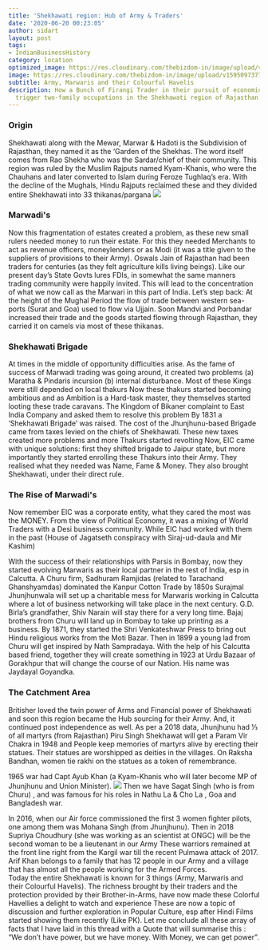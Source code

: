 ```yaml
---
title: 'Shekhawati region: Hub of Army & Traders'
date: '2020-06-20 00:23:05'
author: sidart
layout: post
tags:
- IndianBusinessHistory
category: location
optimized_image: https://res.cloudinary.com/thebizdom-in/image/upload/v1595097377/Shekhwati_hyzihk.png
image: https://res.cloudinary.com/thebizdom-in/image/upload/v1595097377/Shekhwati_hyzihk.png
subtitle: Army, Marwaris and their Colourful Havelis
description: How a Bunch of Firangi Trader in their pursuit of economical gain will
  trigger two-family occupations in the Shekhawati region of Rajasthan.
---
```


### Origin
Shekhawati along with the Mewar, Marwar & Hadoti is the Subdivision of Rajasthan, they named it as the ‘Garden of the Shekhas. The word itself comes from Rao Shekha who was the Sardar/chief of their community.
This region was ruled by the Muslim Rajputs named Kyam-Khanis, who were the Chauhans and later converted to Islam during Feroze Tughlaq’s era. With the decline of the Mughals, Hindu Rajputs reclaimed these and they divided entire Shekhawati into 33 thikanas/pargana
![](https://pbs.twimg.com/media/Ea56tIHUwAAEVRf?format=png&name=small)
### Marwadi's
Now this fragmentation of estates created a problem, as these new small rulers needed money to run their estate. For this they needed Merchants to act as revenue officers, moneylenders or as Modi (it was a title given to the suppliers of provisions to their Army).
Oswals Jain of Rajasthan had been traders for centuries (as they felt agriculture kills living beings). Like our present day’s State Govts lures FDIs, in somewhat the same manners trading community were happily invited. This will lead to the concentration of what we now call as the Marwari in this part of India.
Let’s step back: At the height of the Mughal Period the flow of trade between western sea-ports (Surat and Goa) used to flow via Ujjain. Soon Mandvi and Porbandar increased their trade and the goods started flowing through Rajasthan, they carried it on camels via most of these thikanas.

### Shekhawati Brigade
At times in the middle of opportunity difficulties arise. As the fame of success of Marwadi trading was going around, it created two problems (a) Maratha & Pindaris incursion (b) internal disturbance. Most of these Kings were still depended on local thakurs
Now these thakurs started becoming ambitious and as Ambition is a Hard-task master, they themselves started looting these trade caravans. The Kingdom of Bikaner complaint to East India Company and asked them to resolve this problem
By 1831 a ‘Shekhawati Brigade’ was raised. The cost of the Jhunjhunu-based Brigade came from taxes levied on the chiefs of Shekhawati. These new taxes created more problems and more Thakurs started revolting
Now, EIC came with unique solutions: first they shifted brigade to Jaipur state, but more importantly they started enrolling these Thakurs into their Army. They realised what they needed was Name, Fame & Money.  They also brought Shekhawati, under their direct rule. 

### The Rise of Marwadi's
Now remember EIC was a corporate entity, what they cared the most was the MONEY. From the view of Political Economy, it was a mixing of World Traders with a Desi business community. While EIC had worked with them in the past (House of Jagatseth conspiracy with Siraj-ud-daula and Mir Kashim)

With the success of their relationships with Parsis in Bombay, now they started evolving Marwaris as their local partner in the rest of India, esp in Calcutta. A Churu firm, Sadhuram Ramjidas (related to Tarachand Ghanshyamdas) dominated the Kanpur Cotton Trade by 1850s
Surajmal Jhunjhunwala will set up a charitable mess for Marwaris working in Calcutta where a lot of business networking will take place in the next century. G.D. Birla’s grandfather, Shiv Narain will stay there for a very long time.
Bajaj brothers from Churu will land up in Bombay to take up printing as a business. By 1871, they started the Shri Venkateshwar Press to bring out Hindu religious works from the Moti Bazar. Then in 1899 a young lad from Churu will get inspired by Nath Sampradaya.
With the help of his Calcutta based friend, together they will create something in 1923 at Urdu Bazaar of Gorakhpur that will change the course of our Nation. His name was Jaydayal Goyandka.

### The Catchment Area
Britisher loved the twin power of Arms and Financial power of Shekhawati and soon this region became the Hub sourcing for their Army. And, it continued post independence as well. As per a 2018 data, Jhunjhunu had ⅓ of all martyrs (from Rajasthan) 
Piru Singh Shekhawat will get a Param Vir Chakra in 1948 and People keep memories of martyrs alive by erecting their statues. Their statues are worshipped as deities in the villages. On Raksha Bandhan, women tie rakhi on the statues as a token of remembrance. 

1965 war had Capt Ayub Khan (a Kyam-Khanis who will later become MP of Jhunjhunu  and Union Minister). 
![](https://pbs.twimg.com/media/Ea56E9cUMAEhhN3?format=jpg&name=360x360)
Then we have Sagat Singh (who is from Churu) , and was famous for his roles in Nathu La & Cho La  , Goa and Bangladesh war.

In 2016, when our Air force commissioned the first 3 women fighter pilots, one among them was Mohana Singh (from Jhunjhunu). Then in 2018 Supriya Choudhury (she was working as an scientist at ONGC) will be the second woman to be a lieutenant in our Army
These warriors remained at the front line right from the Kargil war till the recent Pulmawa attack of 2017. Arif Khan belongs to a family that has 12 people in our Army and a village that has almost all the people working for the Armed Forces.  
Today the entire Shekhawati is known for 3 things (Army, Marwaris and their Colourful Havelis). The richness brought by their traders and the protection provided by their Brother-in-Arms, have now made these Colorful Havellies a delight to watch and experience
These are now a topic of discussion and further exploration in Popular Culture, esp after Hindi Films started showing them recently (Like PK). 
Let me conclude all these array of facts that I have laid in this thread with a Quote that will summarise this : “We don’t have power, but we have money. With Money, we can get power”.
